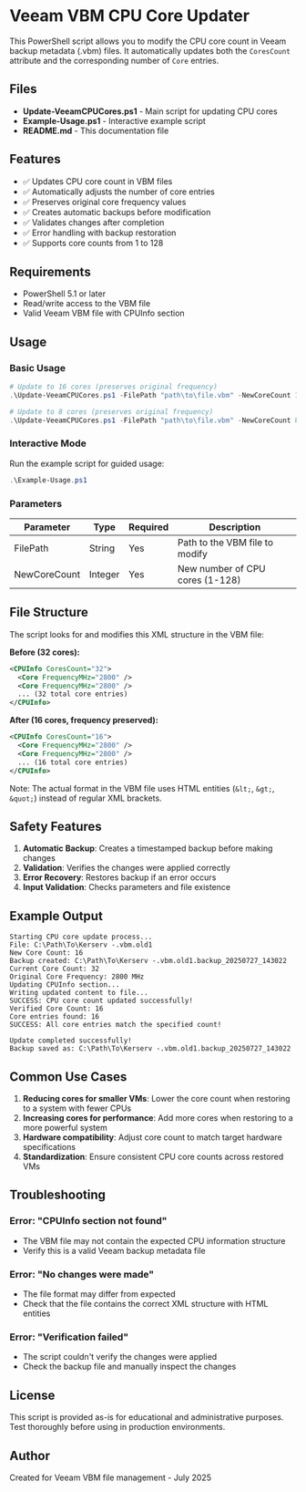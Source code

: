 # Veeam VBM CPU Core Updater

This PowerShell script allows you to modify the CPU core count in Veeam backup metadata (.vbm) files. It automatically updates both the `CoresCount` attribute and the corresponding number of `Core` entries.

## Files

- **Update-VeeamCPUCores.ps1** - Main script for updating CPU cores
- **Example-Usage.ps1** - Interactive example script
- **README.md** - This documentation file

## Features

- ✅ Updates CPU core count in VBM files
- ✅ Automatically adjusts the number of core entries
- ✅ Preserves original core frequency values
- ✅ Creates automatic backups before modification
- ✅ Validates changes after completion
- ✅ Error handling with backup restoration
- ✅ Supports core counts from 1 to 128

## Requirements

- PowerShell 5.1 or later
- Read/write access to the VBM file
- Valid Veeam VBM file with CPUInfo section

## Usage

### Basic Usage

```powershell
# Update to 16 cores (preserves original frequency)
.\Update-VeeamCPUCores.ps1 -FilePath "path\to\file.vbm" -NewCoreCount 16

# Update to 8 cores (preserves original frequency)
.\Update-VeeamCPUCores.ps1 -FilePath "path\to\file.vbm" -NewCoreCount 8
```

### Interactive Mode

Run the example script for guided usage:

```powershell
.\Example-Usage.ps1
```

### Parameters

| Parameter | Type | Required | Description |
|-----------|------|----------|-------------|
| FilePath | String | Yes | Path to the VBM file to modify |
| NewCoreCount | Integer | Yes | New number of CPU cores (1-128) |

## File Structure

The script looks for and modifies this XML structure in the VBM file:

**Before (32 cores):**
```xml
<CPUInfo CoresCount="32">
  <Core FrequencyMHz="2800" />
  <Core FrequencyMHz="2800" />
  ... (32 total core entries)
</CPUInfo>
```

**After (16 cores, frequency preserved):**
```xml
<CPUInfo CoresCount="16">
  <Core FrequencyMHz="2800" />
  <Core FrequencyMHz="2800" />
  ... (16 total core entries)
</CPUInfo>
```

Note: The actual format in the VBM file uses HTML entities (`&lt;`, `&gt;`, `&quot;`) instead of regular XML brackets.

## Safety Features

1. **Automatic Backup**: Creates a timestamped backup before making changes
2. **Validation**: Verifies the changes were applied correctly
3. **Error Recovery**: Restores backup if an error occurs
4. **Input Validation**: Checks parameters and file existence

## Example Output

```
Starting CPU core update process...
File: C:\Path\To\Kerserv -.vbm.old1
New Core Count: 16
Backup created: C:\Path\To\Kerserv -.vbm.old1.backup_20250727_143022
Current Core Count: 32
Original Core Frequency: 2800 MHz
Updating CPUInfo section...
Writing updated content to file...
SUCCESS: CPU core count updated successfully!
Verified Core Count: 16
Core entries found: 16
SUCCESS: All core entries match the specified count!

Update completed successfully!
Backup saved as: C:\Path\To\Kerserv -.vbm.old1.backup_20250727_143022
```

## Common Use Cases

1. **Reducing cores for smaller VMs**: Lower the core count when restoring to a system with fewer CPUs
2. **Increasing cores for performance**: Add more cores when restoring to a more powerful system
3. **Hardware compatibility**: Adjust core count to match target hardware specifications
4. **Standardization**: Ensure consistent CPU core counts across restored VMs

## Troubleshooting

### Error: "CPUInfo section not found"
- The VBM file may not contain the expected CPU information structure
- Verify this is a valid Veeam backup metadata file

### Error: "No changes were made"
- The file format may differ from expected
- Check that the file contains the correct XML structure with HTML entities

### Error: "Verification failed"
- The script couldn't verify the changes were applied
- Check the backup file and manually inspect the changes

## License

This script is provided as-is for educational and administrative purposes. Test thoroughly before using in production environments.

## Author

Created for Veeam VBM file management - July 2025
